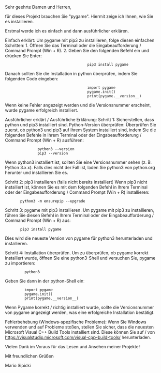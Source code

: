 Sehr geehrte Damen und Herren,

für dieses Projekt brauchen Sie "pygame".
Hiermit zeige ich Ihnen, wie Sie es installieren.

Erstmal werde ich es einfach und dann ausführlicher erklären.

Einfach erklärt:
Um pygame mit pip3 zu installieren, folge diesen einfachen Schritten:
          1. Öffnen Sie das Terminal oder die Eingabeaufforderung / Command Prompt (Win + R).
          2. Geben Sie den folgenden Befehl ein und drücken Sie Enter:
                                          
                                          pip3 install pygame
                     

Danach sollten Sie die Installation in python überprüfen, indem Sie folgenden Code eingeben:

                                          import pygame
                                          pygame.init()
                                          print(pygame.__version__)


Wenn keine Fehler angezeigt werden und die Versionsnummer erscheint, wurde pygame erfolgreich installiert.







Ausführlicher erklärt / Ausführliche Erklärung:
Schritt 1: Sicherstellen, dass python und pip3 installiert sind.
           Python-Version überprüfen: Überprüfen Sie zuerst, ob python3 und pip3 auf Ihrem System installiert sind, indem Sie die folgenden Befehle in Ihrem Terminal oder der Eingabeaufforderung / Command Prompt (Win + R) ausführen:

                   python3 --version
                   pip3 --version

Wenn python3 installiert ist, sollten Sie eine Versionsnummer sehen (z. B. Python 3.x.x). Falls dies nicht der Fall ist, laden Sie python3 von python.org herunter und installieren Sie es.



Schritt 2: pip3 installieren (falls nicht bereits installiert)
           Wenn pip3 nicht installiert ist, können Sie es mit dem folgenden Befehl in Ihrem Terminal oder der Eingabeaufforderung / Command Prompt (Win + R) installieren:

           python3 -m ensurepip --upgrade



Schritt 3: pygame mit pip3 installieren.
           Um pygame mit pip3 zu installieren, führen Sie diesen Befehl in Ihrem Terminal oder der Eingabeaufforderung / Command Prompt (Win + R) aus:

           pip3 install pygame

Dies wird die neueste Version von pygame für python3 herunterladen und installieren.



Schritt 4: Installation überprüfen.
             Um zu überprüfen, ob pygame korrekt installiert wurde, öffnen Sie eine python3-Shell und versuchen Sie, pygame zu importieren:

             python3

Geben Sie dann in der python-Shell ein:

             import pygame
             pygame.init()
             print(pygame.__version__)

Wenn Pygame korrekt / richtig installiert wurde, sollte die Versionsnummer von pygame angezeigt werden, was eine erfolgreiche Installation bestätigt.



Fehlerbehebung (Windows-spezifische Probleme): Wenn Sie Windows verwenden und auf Probleme stoßen, stellen Sie sicher, dass die neuesten Microsoft Visual C++ Build Tools installiert sind.
                                               Diese können Sie auf / von https://visualstudio.microsoft.com/visual-cpp-build-tools/ herunterladen.



Vielen Dank im Voraus für das Lesen und Ansehen meiner Projekte!

Mit freundlichen Grüßen

Mario Sipicki
